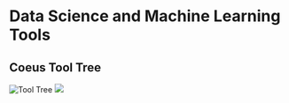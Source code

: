 # Data Science and Machine Learning Tools
## Coeus Tool Tree
![Tool Tree](./tooltree.svg)
<img src="./tooltree.svg">
